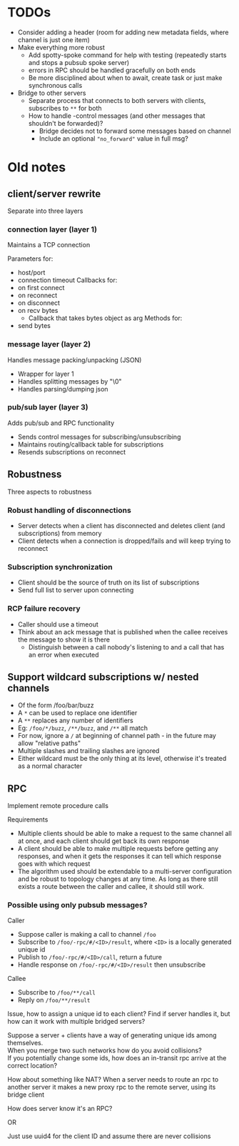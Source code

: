 # TODOs

* Consider adding a header (room for adding new metadata fields, where channel is just one item)
* Make everything more robust
    * Add spotty-spoke command for help with testing (repeatedly starts and stops a pubsub spoke server)
    * errors in RPC should be handled gracefully on both ends
    * Be more disciplined about when to await, create task or just make synchronous calls
* Bridge to other servers
    * Separate process that connects to both servers with clients, subscribes to `**` for both
    * How to handle -control messages (and other messages that shouldn't be forwarded)?
        * Bridge decides not to forward some messages based on channel
        * Include an optional `"no_forward"` value in full msg?

# Old notes

## client/server rewrite

Separate into three layers

### connection layer (layer 1)

Maintains a TCP connection

Parameters for:
* host/port
* connection timeout
Callbacks for:
* on first connect
* on reconnect
* on disconnect
* on recv bytes
    * Callback that takes bytes object as arg
Methods for:
* send bytes

### message layer (layer 2)

Handles message packing/unpacking (JSON)

* Wrapper for layer 1
* Handles splitting messages by "\0"
* Handles parsing/dumping json

### pub/sub layer (layer 3)

Adds pub/sub and RPC functionality

* Sends control messages for subscribing/unsubscribing
* Maintains routing/callback table for subscriptions
* Resends subscriptions on reconnect

## Robustness

Three aspects to robustness

### Robust handling of disconnections

* Server detects when a client has disconnected and deletes client (and subscriptions) from memory
* Client detects when a connection is dropped/fails and will keep trying to reconnect

### Subscription synchronization

* Client should be the source of truth on its list of subscriptions
* Send full list to server upon connecting

### RCP failure recovery

* Caller should use a timeout
* Think about an ack message that is published when the callee receives the message to show it is there
    * Distinguish between a call nobody's listening to and a call that has an error when executed

## Support wildcard subscriptions w/ nested channels

* Of the form /foo/bar/buzz
* A `*` can be used to replace one identifier
* A `**` replaces any number of identifiers
* Eg: `/foo/*/buzz`, `/**/buzz`, and `/**` all match
* For now, ignore a `/` at beginning of channel path - in the future may allow "relative paths"
* Multiple slashes and trailing slashes are ignored
* Either wildcard must be the only thing at its level, otherwise it's treated as a normal character

## RPC

Implement remote procedure calls

Requirements

* Multiple clients should be able to make a request to the same channel all at once, and each client should get back its own response
* A client should be able to make multiple requests before getting any responses, and when it gets the responses it can tell which response goes with which request
* The algorithm used should be extendable to a multi-server configuration and be robust to topology changes at any time. As long as there still exists a route between the caller and callee, it should still work.

### Possible using only pubsub messages?

Caller

* Suppose caller is making a call to channel `/foo`
* Subscribe to `/foo/-rpc/#/<ID>/result`, where `<ID>` is a locally generated unique id
* Publish to `/foo/-rpc/#/<ID>/call`, return a future
* Handle response on `/foo/-rpc/#/<ID>/result` then unsubscribe

Callee

* Subscribe to `/foo/**/call`
* Reply on `/foo/**/result`

Issue, how to assign a unique id to each client?
Find if server handles it, but how can it work with multiple bridged servers?

Suppose a server + clients have a way of generating unique ids among themselves.  
When you merge two such networks how do you avoid collisions?  
If you potentially change some ids, how does an in-transit rpc arrive at the correct location?

How about something like NAT? When a server needs to route an rpc to another server it makes a new proxy rpc to the remote server, using its bridge client

How does server know it's an RPC?

OR

Just use uuid4 for the client ID and assume there are never collisions

